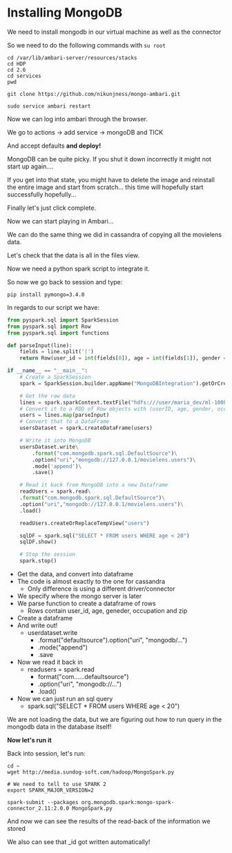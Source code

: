 # Installing MongoDB

We need to install mongodb in our virtual machine as well as the connector

So we need to do the following commands with ```su root```

```
cd /var/lib/ambari-server/resources/stacks
cd HDP
cd 2.6
cd services
pwd

git clone https://github.com/nikunjness/mongo-ambari.git

sudo service ambari restart
```

Now we can log into ambari through the browser.

We go to actions -> add service -> mongoDB and TICK

And accept defaults **and deploy!**

MongoDB can be quite picky. If you shut it down incorrectly it might not start up again....

If you get into that state, you might have to delete the image and reinstall the entire image and start from scratch... this time will hopefully start successfully hopefully...

Finally let's just click complete.

Now we can start playing in Ambari...

We can do the same thing we did in cassandra of copying all the movielens data.

Let's check that the data is all in the files view.

Now we need a python spark script to integrate it.

So now we go back to session and type:

```
pip install pymongo=3.4.0
```

In regards to our script we have:

``` python
from pyspark.sql import SparkSession
from pyspark.sql import Row
from pyspark.sql import functions

def parseInput(line):
    fields = line.split('|')
    return Row(user_id = int(fields[0]), age = int(fields[1]), gender = fields[2], occupation = fields[3], zip = fields[4])

if __name__ == "__main__":
    # Create a SparkSession
    spark = SparkSession.builder.appName("MongoDBIntegration").getOrCreate()

    # Get the raw data
    lines = spark.sparkContext.textFile("hdfs:///user/maria_dev/ml-100k/u.user")
    # Convert it to a RDD of Row objects with (userID, age, gender, occupation, zip)
    users = lines.map(parseInput)
    # Convert that to a DataFrame
    usersDataset = spark.createDataFrame(users)

    # Write it into MongoDB
    usersDataset.write\
        .format("com.mongodb.spark.sql.DefaultSource")\
        .option("uri","mongodb://127.0.0.1/movielens.users")\
        .mode('append')\
        .save()

    # Read it back from MongoDB into a new Dataframe
    readUsers = spark.read\
    .format("com.mongodb.spark.sql.DefaultSource")\
    .option("uri","mongodb://127.0.0.1/movielens.users")\
    .load()

    readUsers.createOrReplaceTempView("users")

    sqlDF = spark.sql("SELECT * FROM users WHERE age < 20")
    sqlDF.show()

    # Stop the session
    spark.stop()
```

* Get the data, and convert into dataframe
* The code is almost exactly to the one for cassandra
    - Only difference is using a different driver/connector
* We specify where the mongo server is later
* We parse function to create a dataframe of rows
    - Rows contain user_id, age, geneder, occupation and zip
* Create a dataframe
* And write out!
    - userdataset.write
        + .format("defaultsource").option("uri", "mongodb/...")
        + .mode("append")
        + .save
* Now we read it back in 
    - readusers = spark.read
        + format("com......defaultsource")
        + .option("uri", "mongodb://...")
        + .load()
* Now we can just run an sql query
    - spark.sql("SELECT * FROM users WHERE age < 20")

We are not loading the data, but we are figuring out how to run query in the mongodb data in the database itself!

**Now let's run it**

Back into session, let's run:

```
cd ~
wget http://media.sundog-soft.com/hadoop/MongoSpark.py

# We need to tell to use SPARK 2
export SPARK_MAJOR_VERSION=2

spark-submit --packages org.mongodb.spark:mongo-spark-connector_2.11:2.0.0 MongoSpark.py
```

And now we can see the results of the read-back of the information we stored

We also can see that _id got written automatically!

